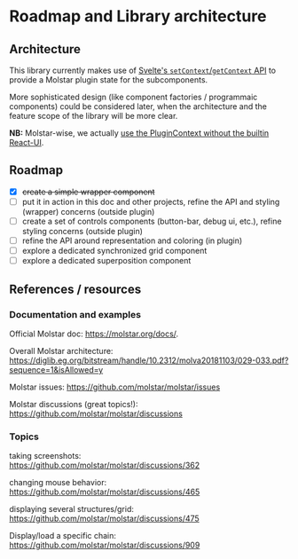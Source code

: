 # Roadmap and Library architecture

## Architecture

This library currently makes use of [Svelte's `setContext`/`getContext` API](https://learn.svelte.dev/tutorial/context-api) to provide a Molstar plugin state for the subcomponents.

More sophisticated design (like component factories / programmaic components) could be considered later, when the architecture and the feature scope of the library will be more clear.

**NB:** Molstar-wise, we actually [use the PluginContext without the builtin React-UI](https://molstar.org/docs/plugin/#plugincontext-without-built-in-react-ui).

## Roadmap
- [x] ~~create a simple wrapper component~~
- [ ] put it in action in this doc and other projects, refine the API and styling (wrapper) concerns (outside plugin)
- [ ] create a set of controls components (button-bar, debug ui, etc.), refine styling concerns (outside plugin)
- [ ] refine the API around representation and coloring (in plugin)
- [ ] explore a dedicated synchronized grid component
- [ ] explore a dedicated superposition component

## References / resources

### Documentation and examples

Official Molstar doc: https://molstar.org/docs/.

Overall Molstar architecture: https://diglib.eg.org/bitstream/handle/10.2312/molva20181103/029-033.pdf?sequence=1&isAllowed=y

Molstar issues: https://github.com/molstar/molstar/issues

Molstar discussions (great topics!): https://github.com/molstar/molstar/discussions

### Topics

taking screenshots:  
https://github.com/molstar/molstar/discussions/362

changing mouse behavior:  
https://github.com/molstar/molstar/discussions/465


displaying several structures/grid:  
https://github.com/molstar/molstar/discussions/475

Display/load a specific chain:  
https://github.com/molstar/molstar/discussions/909